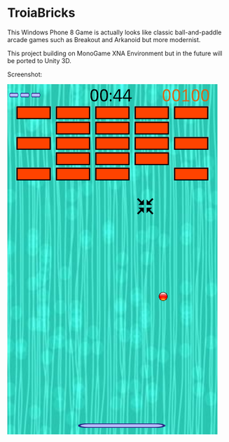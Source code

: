 TroiaBricks
===========

This Windows Phone 8 Game is actually looks like classic ball-and-paddle arcade games such as Breakout and Arkanoid but more modernist.

This project building on MonoGame XNA Environment but in the future will be ported to Unity 3D.

Screenshot:

![alt tag](https://raw.githubusercontent.com/ozcanzaferayan/TroiaBricks/master/Screenshots/TroiaBricks3.png)
